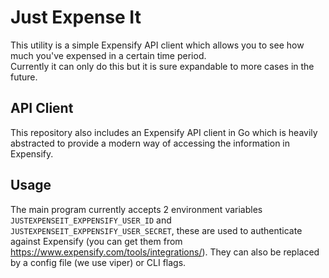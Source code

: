 Just Expense It
===============

This utility is a simple Expensify API client which allows you to see how much you've expensed in a certain time period.  
Currently it can only do this but it is sure expandable to more cases in the future. 

## API Client
This repository also includes an Expensify API client in Go which is heavily abstracted to provide a modern way of accessing the information in Expensify. 

## Usage
The main program currently accepts 2 environment variables `JUSTEXPENSEIT_EXPPENSIFY_USER_ID` and `JUSTEXPENSEIT_EXPPENSIFY_USER_SECRET`, these are used to authenticate against Expensify (you can get them from https://www.expensify.com/tools/integrations/). They can also be replaced by a config file (we use viper) or CLI flags.
